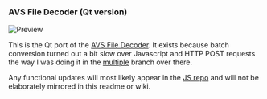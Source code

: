 ### AVS File Decoder (Qt version)

![Preview](https://raw.github.com/grandchild/AVS-File-Decoder-Qt/master/etc/preview.png)

This is the Qt port of the [AVS File Decoder](https://github.com/grandchild/AVS-File-Decoder).
It exists because batch conversion turned out a bit slow over Javascript and HTTP POST requests the way I was doing it in the [multiple](https://github.com/grandchild/AVS-File-Decoder/tree/multiple) branch over there.

Any functional updates will most likely appear in the [JS repo](https://github.com/grandchild/AVS-File-Decoder) and will not be elaborately mirrored in this readme or wiki.
